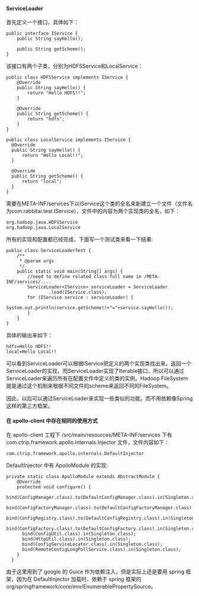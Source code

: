 #### ServiceLoader

首先定义一个接口，具体如下：

```
public interface IService {  
	public String sayHello();  
       
	public String getScheme();  
}
```

该接口有两个子类，分别为HDFSService和LocalService：

```
public class HDFSService implements IService {
    @Override  
    public String sayHello() { 
        return "Hello HDFS!!";  
    }

    @Override  
    public String getScheme() {
        return "hdfs";  
	}
}
```

  ```
public class LocalService implements IService {  
    @Override  
    public String sayHello() {  
        return "Hello Local!!";  
    }  

    @Override  
    public String getScheme() {  
        return "local";  
    }
}
  ```



需要在META-INF/services下以IService这个类的全名来新建立一个文件（文件名为com.rabbitai.test.IService），文件中的内容为两个实现类的全名，如下：

```
org.hadoop.java.HDFSService  
org.hadoop.java.LocalService  
```



所有的实现和配置都已经完成，下面写一个测试类来看一下结果:

```
public class ServiceLoaderTest {  
    /** 
     * @param args
     */  
    public static void main(String[] args) {  
        //need to define related class full name in /META-INF/services/....  
        ServiceLoader<IService> serviceLoader = ServiceLoader  
                .load(IService.class);  
        for (IService service : serviceLoader) {  
            System.out.println(service.getScheme()+"="+service.sayHello());  
        }  
    }  
}  

```



具体的输出来如下：

```
hdfs=Hello HDFS!!  
local=Hello Local!!  
```

可以看到ServiceLoader可以根据IService把定义的两个实现类找出来，返回一个ServiceLoader的实现，而ServiceLoader实现了Iterable接口，所以可以通过ServiceLoader来遍历所有在配置文件中定义的类的实例。Hadoop FileSystem就是通过这个机制来根据不同文件的scheme来返回不同的FileSystem。

因此，以后可以通过ServiceLoader来实现一些类似的功能。而不用依赖像Spring这样的第三方框架。



#### 在 apollo-client 中存在相同的使用方式

在 apollo-client 工程下 /src/main/resources/META-INF/services 下有 com.ctrip.framework.apollo.internals.Injector 文件，文件内容如下：

```
com.ctrip.framework.apollo.internals.DefaultInjector
```

DefaultInjector 中有 ApolloModule 的实现:

```
private static class ApolloModule extends AbstractModule {
    @Override
    protected void configure() {
      	bind(ConfigManager.class).to(DefaultConfigManager.class).in(Singleton.class);
      	bind(ConfigFactoryManager.class).to(DefaultConfigFactoryManager.class).in(Singleton.class);
          bind(ConfigRegistry.class).to(DefaultConfigRegistry.class).in(Singleton.class);
      bind(ConfigFactory.class).to(DefaultConfigFactory.class).in(Singleton.class);
      bind(ConfigUtil.class).in(Singleton.class);
      bind(HttpUtil.class).in(Singleton.class);
      bind(ConfigServiceLocator.class).in(Singleton.class);
      bind(RemoteConfigLongPollService.class).in(Singleton.class);
    }
  }
```



由于这里用到了 google 的 Guice 作为依赖注入，但是实际上还是要用 spring 框架，因为在 DefaultInjector 加载时，依赖于 spring 框架的 org/springframework/core/env/EnumerablePropertySource。